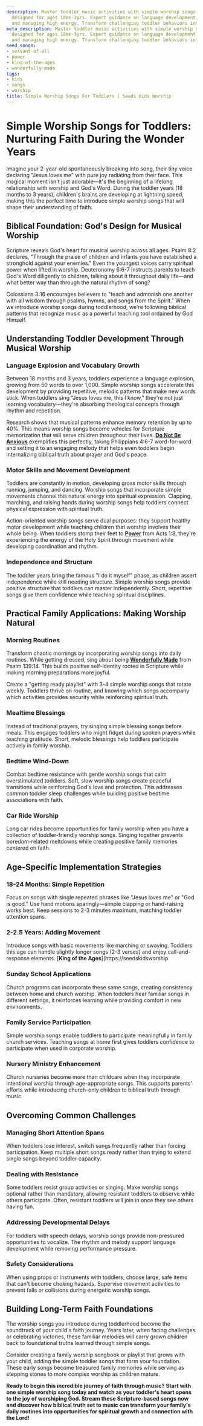 ```yaml
---
description: Master toddler music activities with simple worship songs for toddlers
  designed for ages 18mo-3yrs. Expert guidance on language development, motor skills,
  and managing high energy. Transform challenging toddler behaviors into joyful learning!
meta_description: Master toddler music activities with simple worship songs for toddlers
  designed for ages 18mo-3yrs. Expert guidance on language development, motor skills,
  and managing high energy. Transform challenging toddler behaviors into joyful learning!
seed_songs:
- servant-of-all
- power
- king-of-the-ages
- wonderfully-made
tags:
- kids
- songs
- worship
title: Simple Worship Songs For Toddlers | Seeds Kids Worship
---
```

# Simple Worship Songs for Toddlers: Nurturing Faith During the Wonder Years

Imagine your 2-year-old spontaneously breaking into song, their tiny voice declaring "Jesus loves me" with pure joy radiating from their face. This magical moment isn't just adorable—it's the beginning of a lifelong relationship with worship and God's Word. During the toddler years (18 months to 3 years), children's brains are developing at lightning speed, making this the perfect time to introduce simple worship songs that will shape their understanding of faith.

## Biblical Foundation: God's Design for Musical Worship

Scripture reveals God's heart for musical worship across all ages. Psalm 8:2 declares, "Through the praise of children and infants you have established a stronghold against your enemies." Even the youngest voices carry spiritual power when lifted in worship. Deuteronomy 6:6-7 instructs parents to teach God's Word diligently to children, talking about it throughout daily life—and what better way than through the natural rhythm of song?

Colossians 3:16 encourages believers to "teach and admonish one another with all wisdom through psalms, hymns, and songs from the Spirit." When we introduce worship songs during toddlerhood, we're following biblical patterns that recognize music as a powerful teaching tool ordained by God Himself.

## Understanding Toddler Development Through Musical Worship

### Language Explosion and Vocabulary Growth

Between 18 months and 3 years, toddlers experience a language explosion, growing from 50 words to over 1,000. Simple worship songs accelerate this development by providing repetitive, melodic patterns that make new words stick. When toddlers sing "Jesus loves me, this I know," they're not just learning vocabulary—they're absorbing theological concepts through rhythm and repetition.

Research shows that musical patterns enhance memory retention by up to 40%. This means worship songs become vehicles for Scripture memorization that will serve children throughout their lives. [**Do Not Be Anxious**](https://seedskidsworship.com/product/do-not-be-anxious-philippians-46-7-2/) exemplifies this perfectly, taking Philippians 4:6-7 word-for-word and setting it to an engaging melody that helps even toddlers begin internalizing biblical truth about prayer and God's peace.

### Motor Skills and Movement Development

Toddlers are constantly in motion, developing gross motor skills through running, jumping, and dancing. Worship songs that incorporate simple movements channel this natural energy into spiritual expression. Clapping, marching, and raising hands during worship songs help toddlers connect physical expression with spiritual truth.

Action-oriented worship songs serve dual purposes: they support healthy motor development while teaching children that worship involves their whole being. When toddlers stomp their feet to [**Power**](https://seedskidsworship.com/product/power-acts-18/) from Acts 1:8, they're experiencing the energy of the Holy Spirit through movement while developing coordination and rhythm.

### Independence and Structure

The toddler years bring the famous "I do it myself" phase, as children assert independence while still needing structure. Simple worship songs provide positive structure that toddlers can master independently. Short, repetitive songs give them confidence while teaching spiritual disciplines.

## Practical Family Applications: Making Worship Natural

### Morning Routines

Transform chaotic mornings by incorporating worship songs into daily routines. While getting dressed, sing about being [**Wonderfully Made**](https://seedskidsworship.com/product/wonderfully-made-psalm-13914-2/) from Psalm 139:14. This builds positive self-identity rooted in Scripture while making morning preparations more joyful.

Create a "getting ready playlist" with 3-4 simple worship songs that rotate weekly. Toddlers thrive on routine, and knowing which songs accompany which activities provides security while reinforcing spiritual truth.

### Mealtime Blessings

Instead of traditional prayers, try singing simple blessing songs before meals. This engages toddlers who might fidget during spoken prayers while teaching gratitude. Short, melodic blessings help toddlers participate actively in family worship.

### Bedtime Wind-Down

Combat bedtime resistance with gentle worship songs that calm overstimulated toddlers. Soft, slow worship songs create peaceful transitions while reinforcing God's love and protection. This addresses common toddler sleep challenges while building positive bedtime associations with faith.

### Car Ride Worship

Long car rides become opportunities for family worship when you have a collection of toddler-friendly worship songs. Singing together prevents boredom-related meltdowns while creating positive family memories centered on faith.

## Age-Specific Implementation Strategies

### 18-24 Months: Simple Repetition
Focus on songs with single repeated phrases like "Jesus loves me" or "God is good." Use hand motions sparingly—simple clapping or hand-raising works best. Keep sessions to 2-3 minutes maximum, matching toddler attention spans.

### 2-2.5 Years: Adding Movement
Introduce songs with basic movements like marching or swaying. Toddlers this age can handle slightly longer songs (2-3 verses) and enjoy call-and-response elements. [**King of the Ages**](https://seedskidsworship

### Sunday School Applications
Church programs can incorporate these same songs, creating consistency between home and church worship. When toddlers hear familiar songs in different settings, it reinforces learning while providing comfort in new environments.

### Family Service Participation
Simple worship songs enable toddlers to participate meaningfully in family church services. Teaching songs at home first gives toddlers confidence to participate when used in corporate worship.

### Nursery Ministry Enhancement
Church nurseries become more than childcare when they incorporate intentional worship through age-appropriate songs. This supports parents' efforts while introducing church-only children to biblical truth through music.

## Overcoming Common Challenges

### Managing Short Attention Spans
When toddlers lose interest, switch songs frequently rather than forcing participation. Keep multiple short songs ready rather than trying to extend single songs beyond toddler capacity.

### Dealing with Resistance
Some toddlers resist group activities or singing. Make worship songs optional rather than mandatory, allowing resistant toddlers to observe while others participate. Often, resistant toddlers will join in once they see others having fun.

### Addressing Developmental Delays
For toddlers with speech delays, worship songs provide non-pressured opportunities to vocalize. The rhythm and melody support language development while removing performance pressure.

### Safety Considerations
When using props or instruments with toddlers, choose large, safe items that can't become choking hazards. Supervise movement activities to prevent falls or collisions during energetic worship songs.

## Building Long-Term Faith Foundations

The worship songs you introduce during toddlerhood become the soundtrack of your child's faith journey. Years later, when facing challenges or celebrating victories, these familiar melodies will carry grown children back to foundational truths learned through simple songs.

Consider creating a family worship songbook or playlist that grows with your child, adding the simple toddler songs that form your foundation. These early songs become treasured family memories while serving as stepping stones to more complex worship as children mature.

**Ready to begin this incredible journey of faith through music? Start with one simple worship song today and watch as your toddler's heart opens to the joy of worshiping God. Stream these Scripture-based songs now and discover how biblical truth set to music can transform your family's daily routines into opportunities for spiritual growth and connection with the Lord!**

<script type="application/ld+json">
{
  "@context": "https://schema.org",
  "@type": "Article",
  "headline": "Simple Worship Songs For Toddlers",
  "author": {
    "@type": "Organization",
    "name": "Seeds Kids Worship"
  },
  "publisher": {
    "@type": "Organization",
    "name": "Seeds Kids Worship",
    "logo": {
      "@type": "ImageObject",
      "url": "https://seedskidsworship.com/logo.png"
    }
  },
  "datePublished": "2025-09-08T11:35:23.719757",
  "dateModified": "2025-09-08T11:35:23.719783",
  "description": "Master toddler music activities with simple worship songs for toddlers designed for ages 18mo-3yrs. Expert guidance on language development, motor skills, and m",
  "mainEntityOfPage": {
    "@type": "WebPage",
    "@id": "https://seedskidsworship.com/activities/simple-worship-songs-for-toddlers/"
  }
}
</script>

<script type="application/ld+json">
{
  "@context": "https://schema.org",
  "@type": "Product",
  "name": "Servant of All",
  "description": "A song about serving others and being great through humility",
  "url": "https://seedskidsworship.com/product/servant-of-all-mark-935/",
  "brand": {
    "@type": "Brand",
    "name": "Seeds Kids Worship"
  },
  "category": "Children's Christian Music",
  "album": "The Power of Encouragement"
}
</script>

<script type="application/ld+json">
{
  "@context": "https://schema.org",
  "@type": "Product",
  "name": "Power",
  "description": "Energetic song about receiving power from the Holy Spirit to be witnesses from Acts 1:8",
  "url": "https://seedskidsworship.com/product/power-acts-18/",
  "brand": {
    "@type": "Brand",
    "name": "Seeds Kids Worship"
  },
  "category": "Children's Christian Music",
  "album": "Power"
}
</script>

<script type="application/ld+json">
{
  "@context": "https://schema.org",
  "@type": "Product",
  "name": "King of the Ages",
  "description": "A majestic worship song declaring God as the eternal King",
  "url": "https://seedskidsworship.com/product/king-of-the-ages-1-timothy-117/",
  "brand": {
    "@type": "
